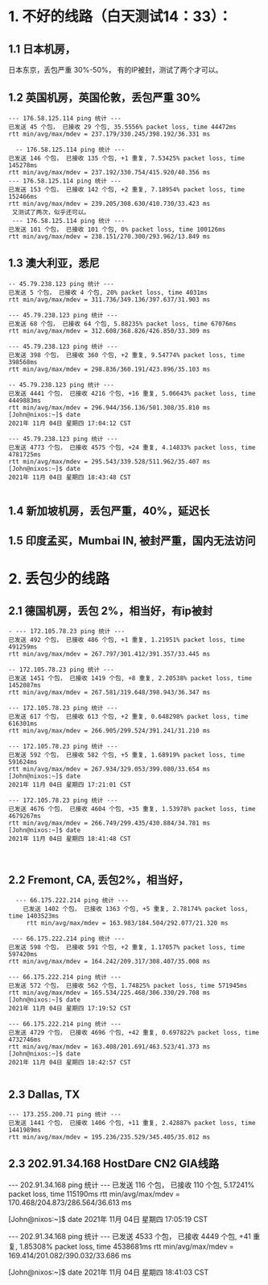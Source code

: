 
# 1. 不好的线路（白天测试14：33）： 
## 1.1 日本机房，
  日本东京，丢包严重 30%-50%， 有的IP被封，测试了两个才可以。
  
## 1.2 英国机房，英国伦敦，丢包严重 30% 
```
--- 176.58.125.114 ping 统计 ---
已发送 45 个包， 已接收 29 个包, 35.5556% packet loss, time 44472ms
rtt min/avg/max/mdev = 237.179/330.245/398.192/36.331 ms

  -- 176.58.125.114 ping 统计 ---
已发送 146 个包， 已接收 135 个包, +1 重复, 7.53425% packet loss, time 145278ms
rtt min/avg/max/mdev = 237.192/330.754/415.920/40.356 ms
--- 176.58.125.114 ping 统计 ---
已发送 153 个包， 已接收 142 个包, +2 重复, 7.18954% packet loss, time 152466ms
rtt min/avg/max/mdev = 239.205/308.630/410.730/33.423 ms
 又测试了两次，似乎还可以。
 --- 176.58.125.114 ping 统计 ---
已发送 101 个包， 已接收 101 个包, 0% packet loss, time 100126ms
rtt min/avg/max/mdev = 238.151/270.300/293.962/13.849 ms
```

## 1.3 澳大利亚，悉尼
```
-- 45.79.238.123 ping 统计 ---
已发送 5 个包， 已接收 4 个包, 20% packet loss, time 4031ms
rtt min/avg/max/mdev = 311.736/349.136/397.637/31.903 ms

--- 45.79.238.123 ping 统计 ---
已发送 68 个包， 已接收 64 个包, 5.88235% packet loss, time 67076ms
rtt min/avg/max/mdev = 312.608/368.826/426.850/33.309 ms

--- 45.79.238.123 ping 统计 ---
已发送 398 个包， 已接收 360 个包, +2 重复, 9.54774% packet loss, time 398568ms
rtt min/avg/max/mdev = 298.836/360.191/423.896/35.103 ms

-- 45.79.238.123 ping 统计 ---
已发送 4441 个包， 已接收 4216 个包, +16 重复, 5.06643% packet loss, time 4449883ms
rtt min/avg/max/mdev = 296.944/356.136/501.308/35.810 ms
[John@nixos:~]$ date
2021年 11月 04日 星期四 17:04:12 CST

--- 45.79.238.123 ping 统计 ---
已发送 4773 个包， 已接收 4575 个包, +24 重复, 4.14833% packet loss, time 4781725ms
rtt min/avg/max/mdev = 295.543/339.528/511.962/35.407 ms
[John@nixos:~]$ date
2021年 11月 04日 星期四 18:43:48 CST


```




## 1.4 新加坡机房，丢包严重，40%，延迟长

## 1.5 印度孟买，Mumbai IN, 被封严重，国内无法访问


# 2. 丢包少的线路

## 2.1 德国机房，丢包 2%，相当好，有ip被封
```
- --- 172.105.78.23 ping 统计 ---
已发送 492 个包， 已接收 486 个包, +1 重复, 1.21951% packet loss, time 491259ms
rtt min/avg/max/mdev = 267.797/301.412/391.357/33.445 ms

-- 172.105.78.23 ping 统计 ---
已发送 1451 个包， 已接收 1419 个包, +8 重复, 2.20538% packet loss, time 1452087ms
rtt min/avg/max/mdev = 267.581/319.648/398.943/36.347 ms

--- 172.105.78.23 ping 统计 ---
已发送 617 个包， 已接收 613 个包, +2 重复, 0.648298% packet loss, time 616301ms
rtt min/avg/max/mdev = 266.905/299.524/391.241/31.210 ms

--- 172.105.78.23 ping 统计 ---
已发送 592 个包， 已接收 582 个包, +5 重复, 1.68919% packet loss, time 591624ms
rtt min/avg/max/mdev = 267.934/329.053/399.080/33.654 ms
[John@nixos:~]$ date
2021年 11月 04日 星期四 17:21:01 CST

--- 172.105.78.23 ping 统计 ---
已发送 4676 个包， 已接收 4604 个包, +35 重复, 1.53978% packet loss, time 4679267ms
rtt min/avg/max/mdev = 266.749/299.435/430.884/34.781 ms
[John@nixos:~]$ date
2021年 11月 04日 星期四 18:41:48 CST



```


## 2.2 Fremont, CA, 丢包2%，相当好， 
```
  --- 66.175.222.214 ping 统计 ---
    已发送 1402 个包， 已接收 1363 个包, +5 重复, 2.78174% packet loss, time 1403523ms
     rtt min/avg/max/mdev = 163.983/184.504/292.077/21.320 ms
     
 --- 66.175.222.214 ping 统计 ---
已发送 598 个包， 已接收 591 个包, +2 重复, 1.17057% packet loss, time 597420ms
rtt min/avg/max/mdev = 164.242/209.317/308.407/35.008 ms

--- 66.175.222.214 ping 统计 ---
已发送 572 个包， 已接收 562 个包, 1.74825% packet loss, time 571945ms
rtt min/avg/max/mdev = 165.534/225.468/306.330/29.708 ms
[John@nixos:~]$ date
2021年 11月 04日 星期四 17:19:52 CST

--- 66.175.222.214 ping 统计 ---
已发送 4729 个包， 已接收 4696 个包, +42 重复, 0.697822% packet loss, time 4732746ms
rtt min/avg/max/mdev = 163.408/201.691/463.523/41.373 ms
[John@nixos:~]$ date
2021年 11月 04日 星期四 18:42:57 CST


```
     
## 2.3 Dallas, TX
```
--- 173.255.200.71 ping 统计 ---
已发送 1441 个包， 已接收 1406 个包, +11 重复, 2.42887% packet loss, time 1441989ms
rtt min/avg/max/mdev = 195.236/235.529/345.405/35.012 ms
```

## 2.3 202.91.34.168 HostDare CN2 GIA线路
  --- 202.91.34.168 ping 统计 ---
已发送 116 个包， 已接收 110 个包, 5.17241% packet loss, time 115190ms
rtt min/avg/max/mdev = 170.468/204.873/286.564/36.613 ms

[John@nixos:~]$ date
2021年 11月 04日 星期四 17:05:19 CST

--- 202.91.34.168 ping 统计 ---
已发送 4533 个包， 已接收 4449 个包, +41 重复, 1.85308% packet loss, time 4538681ms
rtt min/avg/max/mdev = 169.414/201.082/390.032/33.686 ms

[John@nixos:~]$ date
2021年 11月 04日 星期四 18:41:03 CST





